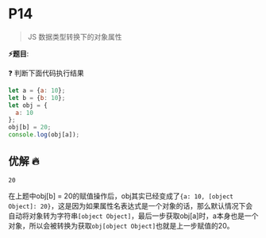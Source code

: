 # P14

> JS 数据类型转换下的对象属性

**⚡题目**:

❓ 判断下面代码执行结果

```js
let a = {a: 10};
let b = {b: 10};
let obj = {
  a: 10
};
obj[b] = 20;
console.log(obj[a]);
```

## 优解 🔥

`20`

在上题中obj[b] = 20的赋值操作后，obj其实已经变成了`{a: 10, [object Object]: 20}`，这是因为如果属性名表达式是一个对象的话，那么默认情况下会自动将对象转为字符串`[object Object]`，最后一步获取obj[a]时，a本身也是一个对象，所以会被转换为获取`obj[object Object]`也就是上一步赋值的20。
